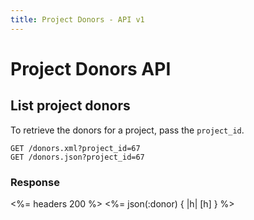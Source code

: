 ```yaml
---
title: Project Donors - API v1
---
```


# Project Donors API

## List project donors

To retrieve the donors for a project, pass the `project_id`.

    GET /donors.xml?project_id=67
    GET /donors.json?project_id=67

### Response

<%= headers 200 %>
<%= json(:donor) { |h| [h] } %>
